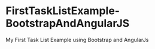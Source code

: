 FirstTaskListExample-BootstrapAndAngularJS
==========================================

My First Task List Example using Bootstrap and AngularJs
